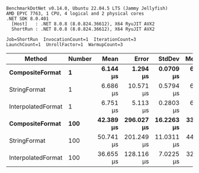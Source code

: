 ```

BenchmarkDotNet v0.14.0, Ubuntu 22.04.5 LTS (Jammy Jellyfish)
AMD EPYC 7763, 1 CPU, 4 logical and 2 physical cores
.NET SDK 8.0.401
  [Host]   : .NET 8.0.8 (8.0.824.36612), X64 RyuJIT AVX2
  ShortRun : .NET 8.0.8 (8.0.824.36612), X64 RyuJIT AVX2

Job=ShortRun  InvocationCount=1  IterationCount=3  
LaunchCount=1  UnrollFactor=1  WarmupCount=3  

```
| Method             | Number | Mean      | Error      | StdDev     | Median    | Min       | Max       | Allocated |
|------------------- |------- |----------:|-----------:|-----------:|----------:|----------:|----------:|----------:|
| **CompositeFormat**    | **1**      |  **6.144 μs** |   **1.294 μs** |  **0.0709 μs** |  **6.131 μs** |  **6.081 μs** |  **6.221 μs** |     **872 B** |
| StringFormat       | 1      |  6.686 μs |  10.571 μs |  0.5794 μs |  6.462 μs |  6.252 μs |  7.344 μs |     896 B |
| InterpolatedFormat | 1      |  6.751 μs |   5.113 μs |  0.2803 μs |  6.647 μs |  6.537 μs |  7.069 μs |     872 B |
| **CompositeFormat**    | **100**    | **42.389 μs** | **296.027 μs** | **16.2263 μs** | **33.172 μs** | **32.871 μs** | **61.125 μs** |   **14336 B** |
| StringFormat       | 100    | 50.741 μs | 201.249 μs | 11.0311 μs | 44.483 μs | 44.262 μs | 63.478 μs |   16736 B |
| InterpolatedFormat | 100    | 36.655 μs | 128.116 μs |  7.0225 μs | 32.651 μs | 32.551 μs | 44.764 μs |   14336 B |
